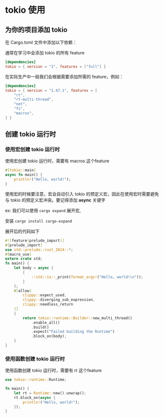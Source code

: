 # tokio 使用

## 为你的项目添加 **tokio**

在 Cargo.toml 文件中添加以下依赖：

通常在学习中会添加 tokio 的所有 feature
```toml
[dependencies]
tokio = { version = "1", features = ["full"] }
```

在实际生产中一般我们会根据需要添加所需的 feature，例如：

```toml
[dependencies]
tokio = { version = "1.47.1", features = [
    "rt",
    "rt-multi-thread",
    "net",
    "fs",
    "macros",
] }
```

## 创建 tokio 运行时

### 使用宏创建 tokio 运行时
使用宏创建 tokio 运行时，需要有 macros 这个feature

```rust
#[tokio::main]
async fn main() {
    println!("Hello, world!");
}
```

使用宏的时候要注意，宏会自动引入 tokio 的预定义宏，因此在使用宏时需要避免与 tokio 的预定义宏冲突。要记得添加 **async** 关键字

ex: 我们可以使用 `cargo expand` 展开宏,

安装 `cargo install cargo-expand`

展开后的代码如下

```rust
#![feature(prelude_import)]
#[prelude_import]
use std::prelude::rust_2024::*;
#[macro_use]
extern crate std;
fn main() {
    let body = async {
        {
            ::std::io::_print(format_args!("Hello, world!\n"));
        }
    };
    #[allow(
        clippy::expect_used,
        clippy::diverging_sub_expression,
        clippy::needless_return
    )]
    {
        return tokio::runtime::Builder::new_multi_thread()
            .enable_all()
            .build()
            .expect("Failed building the Runtime")
            .block_on(body);
    }
}
```

### 使用函数创建 tokio 运行时

使用函数创建 tokio 运行时，需要有 rt 这个feature

```rust
use tokio::runtime::Runtime;

fn main() {
    let rt = Runtime::new().unwrap();
    rt.block_on(async {
        println!("Hello, world!");
    });
}
```
